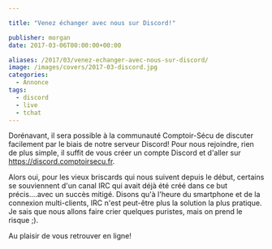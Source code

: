 ```yaml
---

title: "Venez échanger avec nous sur Discord!"

publisher: morgan
date: 2017-03-06T00:00:00+00:00

aliases: /2017/03/venez-echanger-avec-nous-sur-discord/
image: /images/covers/2017-03-discord.jpg
categories:
  - Annonce
tags:
  - discord
  - live
  - tchat
---
```



Dorénavant, il sera possible à la communauté Comptoir-Sécu de discuter facilement par le biais de notre serveur Discord! Pour nous rejoindre, rien de plus simple, il suffit de vous créer un compte Discord et d'aller sur <https://discord.comptoirsecu.fr>.

<!--more-->

Alors oui, pour les vieux briscards qui nous suivent depuis le début, certains se souviennent d'un canal IRC qui avait déjà été créé dans ce but précis....avec un succès mitigé. Disons qu'à l'heure du smartphone et de la connexion multi-clients, IRC n'est peut-être plus la solution la plus pratique. Je sais que nous allons faire crier quelques puristes, mais on prend le risque ;).

Au plaisir de vous retrouver en ligne!
